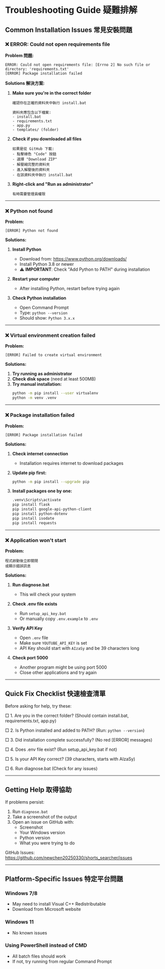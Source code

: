 # Troubleshooting Guide 疑難排解

## Common Installation Issues 常見安裝問題

### ❌ ERROR: Could not open requirements file

**Problem 問題:**
```
ERROR: Could not open requirements file: [Errno 2] No such file or directory: 'requirements.txt'
[ERROR] Package installation failed
```

**Solutions 解決方案:**

1. **Make sure you're in the correct folder**
   ```
   確認你在正確的資料夾中執行 install.bat
   
   資料夾應包含以下檔案:
   - install.bat
   - requirements.txt
   - app.py
   - templates/ (folder)
   ```

2. **Check if you downloaded all files**
   ```
   如果是從 GitHub 下載:
   - 點擊綠色 "Code" 按鈕
   - 選擇 "Download ZIP"
   - 解壓縮完整的資料夾
   - 進入解壓後的資料夾
   - 在該資料夾中執行 install.bat
   ```

3. **Right-click and "Run as administrator"**
   ```
   有時需要管理員權限
   ```

---

### ❌ Python not found

**Problem:**
```
[ERROR] Python not found
```

**Solutions:**

1. **Install Python**
   - Download from: https://www.python.org/downloads/
   - Install Python 3.8 or newer
   - ⚠️ **IMPORTANT**: Check "Add Python to PATH" during installation

2. **Restart your computer**
   - After installing Python, restart before trying again

3. **Check Python installation**
   - Open Command Prompt
   - Type: `python --version`
   - Should show: `Python 3.x.x`

---

### ❌ Virtual environment creation failed

**Problem:**
```
[ERROR] Failed to create virtual environment
```

**Solutions:**

1. **Try running as administrator**
2. **Check disk space** (need at least 500MB)
3. **Try manual installation:**
   ```bash
   python -m pip install --user virtualenv
   python -m venv .venv
   ```

---

### ❌ Package installation failed

**Problem:**
```
[ERROR] Package installation failed
```

**Solutions:**

1. **Check internet connection**
   - Installation requires internet to download packages

2. **Update pip first:**
   ```bash
   python -m pip install --upgrade pip
   ```

3. **Install packages one by one:**
   ```bash
   .venv\Scripts\activate
   pip install flask
   pip install google-api-python-client
   pip install python-dotenv
   pip install isodate
   pip install requests
   ```

---

### ❌ Application won't start

**Problem:**
```
程式啟動後立即關閉
或顯示錯誤訊息
```

**Solutions:**

1. **Run diagnose.bat**
   - This will check your system

2. **Check .env file exists**
   - Run `setup_api_key.bat`
   - Or manually copy `.env.example` to `.env`

3. **Verify API Key**
   - Open `.env` file
   - Make sure `YOUTUBE_API_KEY` is set
   - API Key should start with `AIzaSy` and be 39 characters long

4. **Check port 5000**
   - Another program might be using port 5000
   - Close other applications and try again

---

## Quick Fix Checklist 快速檢查清單

Before asking for help, try these:

□ 1. Are you in the correct folder?
     (Should contain install.bat, requirements.txt, app.py)

□ 2. Is Python installed and added to PATH?
     (Run: `python --version`)

□ 3. Did installation complete successfully?
     (No red [ERROR] messages)

□ 4. Does .env file exist?
     (Run setup_api_key.bat if not)

□ 5. Is your API Key correct?
     (39 characters, starts with AIzaSy)

□ 6. Run diagnose.bat
     (Check for any issues)

---

## Getting Help 取得協助

If problems persist:

1. Run `diagnose.bat`
2. Take a screenshot of the output
3. Open an issue on GitHub with:
   - Screenshot
   - Your Windows version
   - Python version
   - What you were trying to do

GitHub Issues: https://github.com/newchen20250330/shorts_searcher/issues

---

## Platform-Specific Issues 特定平台問題

### Windows 7/8
- May need to install Visual C++ Redistributable
- Download from Microsoft website

### Windows 11
- No known issues

### Using PowerShell instead of CMD
- All batch files should work
- If not, try running from regular Command Prompt
